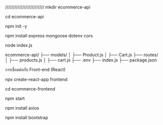 /////////////////////////
mkdir ecommerce-api

cd ecommerce-api

npm init -y

npm install express mongoose dotenv cors

node index.js

ecommerce-api/
├── models/
│   ├── Product.js
│   ├── Cart.js
├── routes/
│   ├── products.js
│   ├── cart.js
├── .env
├── index.js
├── package.json

การเชื่อมต่อกับ Front-end (React)

npx create-react-app frontend

cd ecommerce-frontend

npm start

npm install axios

npm install bootstrap

